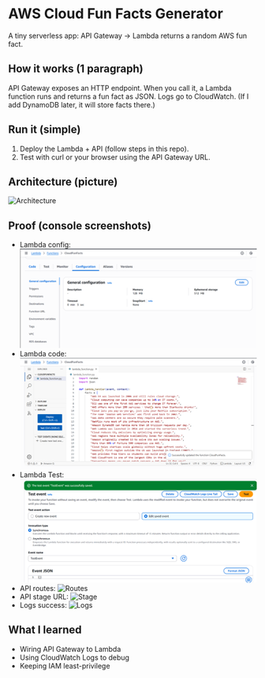 # AWS Cloud Fun Facts Generator

A tiny serverless app: API Gateway → Lambda returns a random AWS fun fact.

## How it works (1 paragraph)
API Gateway exposes an HTTP endpoint. When you call it, a Lambda function runs and returns a fun fact as JSON. Logs go to CloudWatch. (If I add DynamoDB later, it will store facts there.)

## Run it (simple)
1) Deploy the Lambda + API (follow steps in this repo).
2) Test with curl or your browser using the API Gateway URL.

## Architecture (picture)
![Architecture](docs/screenshots/01-architecture.png)

## Proof (console screenshots)
- Lambda config: ![Lambda](docs/screenshots/02-lambda-config.png)
- Lambda code: ![Lambda](docs/screenshots/03-lambda-code.png)
- Lambda Test: ![Lambda](docs/screenshots/04-lambda-test-success.png)
- API routes: ![Routes](docs/screenshots/03-api-gateway-routes.png)
- API stage URL: ![Stage](docs/screenshots/04-api-gateway-stage-url.png)
- Logs success: ![Logs](docs/screenshots/05-cloudwatch-logs-success.png)

## What I learned
- Wiring API Gateway to Lambda
- Using CloudWatch Logs to debug
- Keeping IAM least-privilege
